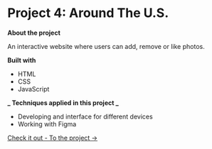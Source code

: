 # Project 4: Around The U.S.

**About the project**

An interactive website where users can add, remove or like photos.

**Built with**

- HTML
- CSS
- JavaScript

**_ Techniques applied in this project _**

- Developing and interface for different devices
- Working with Figma

[Check it out - To the project ->](https://nitzanye.github.io/web_project_4)
